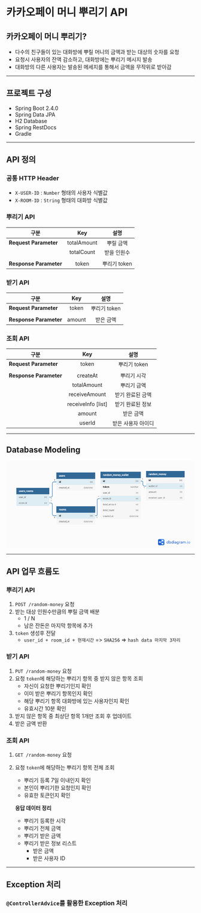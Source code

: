 # 카카오페이 머니 뿌리기 API

## 카카오페이 머니 뿌리기?
* 다수의 친구들이 있는 대화방에 뿌릴 머니의 금액과 받는 대상의 숫자를 요청
* 요청시 사용자의 잔액 감소하고, 대화방에는 뿌리기 메시지 발송
* 대화방의 다른 사용자는 발송된 메세지를 통해서 금액을 무작위로 받아감

---

## 프로젝트 구성
* Spring Boot 2.4.0
* Spring Data JPA
* H2 Database
* Spring RestDocs
* Gradle

---

## API 정의
### 공통 HTTP Header
* `X-USER-ID` : `Number` 형태의 사용자 식별값
* `X-ROOM-ID` : `String` 형태의 대화방 식별값
    
### 뿌리기 API
| 구분 | Key | 설명 |
| --- | :---: | :---: |
| **Request Parameter** | totalAmount | 뿌릴 금액 |
|                       | totalCount | 받을 인원수 |
| |
| **Response Parameter** | token | 뿌리기 token |

### 받기 API
| 구분 | Key | 설명 |
| --- | :---: | :---: |
| **Request Parameter** | token | 뿌리기 token |
| |
| **Response Parameter** | amount | 받은 금액 |

### 조회 API
| 구분 | Key | 설명 |
| --- | :---: | :---: |
| **Request Parameter** | token | 뿌리기 token |
| |
| **Response Parameter** | createAt | 뿌리기 시각 |
|                        | totalAmount | 뿌리기 금액 |
|                        | receiveAmount | 받기 완료된 금액 |
|                        | receiveInfo [list] | 받기 완료된 정보 |
|                        | amount | 받은 금액 |
|                        | userId | 받은 사용자 아이디 |

---

## Database Modeling
![database modeling](./kakao_pay_random_money.png)

---

## API 업무 흐름도
### 뿌리기 API
1. `POST /random-money` 요청
2. 받는 대상 인원수만큼의 뿌릴 금액 배분
    * 1 / N
    * 남은 잔돈은 마지막 항목에 추가
3. `token` 생성후 전달
    * `user_id + room_id + 현재시간` => `SHA256` => `hash data 마지막 3자리`
### 받기 API
1. `PUT /random-money` 요청
2. 요청 `token`에 해당하는 뿌리기 항목 중 받지 않은 항목 조회
    * 자신이 요청한 뿌리기인지 확인
    * 이미 받은 뿌리기 항목인지 확인
    * 해당 뿌리기 항목 대화방에 있는 사용자인지 확인
    * 유효시간 10분 확인
3. 받지 않은 항목 중 최상단 항목 1개만 조회 후 업데이트
4. 받은 금액 반환

### 조회 API
1. `GET /random-money` 요청
2. 요청 `token`에 해당하는 뿌리기 항목 전체 조회
    * 뿌리기 등록 7일 이내인지 확인
    * 본인이 뿌리기한 요청인지 확인
    * 유효한 토큰인지 확인

    **응답 데이터 정리**
    * 뿌리기 등록한 시각
    * 뿌리기 전체 금액
    * 뿌리기 받은 금액
    * 뿌리기 받은 정보 리스트
        * 받은 금액
        * 받은 사용자 ID

---

## Exception 처리
### `@ControllerAdvice`를 활용한 Exception 처리


